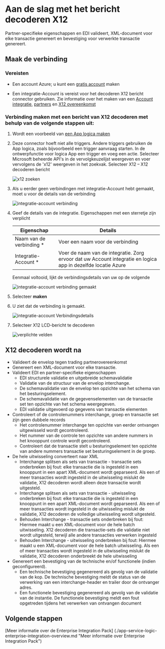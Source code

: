 <properties 
    pageTitle="Meer informatie over Enterprise Integration Pack X12 decoderen Message Connctor | Microsoft Azure App Service | Microsoft Azure" 
    description="Informatie over het gebruik van partners met de apps Enterprise Integration Pack en logica" 
    services="logic-apps" 
    documentationCenter=".net,nodejs,java"
    authors="padmavc" 
    manager="erikre" 
    editor=""/>

<tags 
    ms.service="logic-apps" 
    ms.workload="integration" 
    ms.tgt_pltfrm="na" 
    ms.devlang="na" 
    ms.topic="article" 
    ms.date="08/15/2016" 
    ms.author="padmavc"/>

# <a name="get-started-with-decode-x12-message"></a>Aan de slag met het bericht decoderen X12

Partner-specifieke eigenschappen en EDI valideert, XML-document voor elke transactie genereert en bevestiging voor verwerkte transactie genereert.

## <a name="create-the-connection"></a>Maak de verbinding

### <a name="prerequisites"></a>Vereisten

* Een account Azure; u kunt een [gratis account](https://azure.microsoft.com/free) maken

* Een integratie-Account is vereist voor het decoderen X12 bericht connector gebruiken. Zie informatie over het maken van een [Account integratie](./app-service-logic-enterprise-integration-create-integration-account.md), [partners](./app-service-logic-enterprise-integration-partners.md) en [X12 overeenkomst](./app-service-logic-enterprise-integration-x12.md)

### <a name="connect-to-decode-x12-message-using-the-following-steps"></a>Verbinding maken met een bericht van X12 decoderen met behulp van de volgende stappen uit:

1. Wordt een voorbeeld van [een App logica maken](./app-service-logic-create-a-logic-app.md)

2. Deze connector hoeft niet alle triggers. Andere triggers gebruiken de App logica, zoals bijvoorbeeld een trigger aanvraag starten.  In de ontwerpfunctie voor logica App een trigger en voeg een actie.  Selecteer Microsoft beheerde API's in de vervolgkeuzelijst weergeven en voer vervolgens de 'x12' weergeven in het zoekvak.  Selecteer X12 – X12 decoderen bericht

    ![x12 zoeken](./media/app-service-logic-enterprise-integration-x12connector/x12decodeimage1.png)  

3. Als u eerder geen verbindingen met integratie-Account hebt gemaakt, moet u voor de details van de verbinding

    ![integratie-account verbinding](./media/app-service-logic-enterprise-integration-x12connector/x12decodeimage4.png)    

4. Geef de details van de integratie.  Eigenschappen met een sterretje zijn verplicht

  	| Eigenschap | Details |
  	| -------- | ------- |
  	| Naam van de verbinding * | Voer een naam voor de verbinding |
  	| Integratie-Account * | Voer de naam van de integratie. Zorg ervoor dat uw Account integratie en logica app in dezelfde locatie Azure |

    Eenmaal voltooid, lijkt de verbindingsdetails van uw op de volgende
    
    ![integratie-account verbinding gemaakt](./media/app-service-logic-enterprise-integration-x12connector/x12decodeimage5.png) 

5. Selecteer **maken**
    
6. U ziet dat de verbinding is gemaakt.

    ![integratie-account Verbindingsdetails](./media/app-service-logic-enterprise-integration-x12connector/x12decodeimage6.png) 

7. Selecteer X12 LCD-bericht te decoderen

    ![verplichte velden](./media/app-service-logic-enterprise-integration-x12connector/x12decodeimage7.png) 

## <a name="x12-decode-does-following"></a>X12 decoderen wordt na

* Valideert de envelop tegen trading partnerovereenkomst
* Genereert een XML-document voor elke transactie.
* Valideert EDI en partner-specifieke eigenschappen
    * EDI structurele validatie en uitgebreide schemavalidatie
    * Validatie van de structuur van de envelop interchange.
    * De schemavalidatie van de envelop ten opzichte van het schema van het besturingselement.
    * De schemavalidatie van de gegevenselementen van de transactie set ten opzichte van het schema weergegeven.
    * EDI validatie uitgevoerd op gegevens van transactie elementen 
* Controleert of de controlenummers interchange, groep en transactie set zijn geen dubbele records
    * Het controlenummer interchange ten opzichte van eerder ontvangen uitgewisseld wordt gecontroleerd.
    * Het nummer van de controle ten opzichte van andere nummers in het knooppunt controle wordt gecontroleerd.
    * Controleert dat de transactie stelt u besturingselement ten opzichte van andere nummers transactie set besturingselement in de groep.
* De hele uitwisseling converteert naar XML 
    * Interchange splitsen als sets van transactie - transactie sets onderbreken bij fout: elke transactie die is ingesteld in een knooppunt in een apart XML-document wordt geparseerd. Als een of meer transacties wordt ingesteld in de uitwisseling mislukt de validatie, X12 decoderen wordt alleen deze transactie wordt uitgesteld.
    * Interchange splitsen als sets van transactie - uitwisseling onderbreken bij fout: elke transactie die is ingesteld in een knooppunt in een apart XML-document wordt geparseerd.  Als een of meer transacties wordt ingesteld in de uitwisseling mislukt de validatie, X12 decoderen de volledige uitwisseling wordt uitgesteld.
    * Behouden Interchange - transactie sets onderbreken bij fout: Hiermee maakt u een XML-document voor de hele batch uitwisseling. X12 decoderen die transactie-sets die validatie niet wordt uitgesteld, terwijl alle andere transacties verwerken ingesteld
    * Behouden Interchange - uitwisseling onderbreken bij fout: Hiermee maakt u een XML-document voor de hele batch uitwisseling. Als een of meer transacties wordt ingesteld in de uitwisseling mislukt de validatie, X12 decoderen onderbreekt de hele uitwisseling 
* Genereert een bevestiging van de technische en/of functionele (indien geconfigureerd).
    * Een technische bevestiging gegenereerd als gevolg van de validatie van de kop. De technische bevestiging meldt de status van de verwerking van een interchange-header en trailer door de ontvanger adres.
    * Een functionele bevestiging gegenereerd als gevolg van de validatie van de instantie. De functionele bevestiging meldt een fout opgetreden tijdens het verwerken van ontvangen document

## <a name="next-steps"></a>Volgende stappen

[Meer informatie over de Enterprise Integration Pack] (./app-service-logic-enterprise-integration-overview.md "Meer informatie over Enterprise Integration Pack") 


